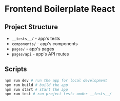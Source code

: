 # Frontend Boilerplate React

## Project Structure

- `__tests__/` - app's tests
- `components/` - app's components
- `pages/` - app's pages
- `pages/api` - app's API routes

## Scripts

```bash
npm run dev # run the app for local development
npm run build # build the app
npm run start # start the app
npm run test # run project tests under __tests__/
```
